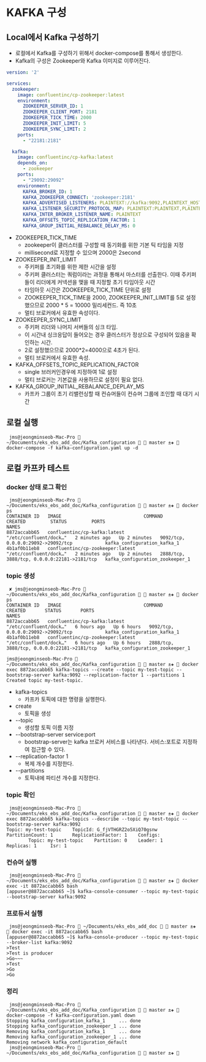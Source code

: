 # KAFKA 구성

## Local에서 Kafka 구성하기
- 로컬에서 Kafka를 구성하기 위해서 docker-compose를 통해서 생성한다.
- Kafka의 구성은 Zookeeper와 Kafka 이미지로 이루어진다.
```yaml
version: '2'

services:
  zookeeper:
    image: confluentinc/cp-zookeeper:latest
    environment:
      ZOOKEEPER_SERVER_ID: 1
      ZOOKEEPER_CLIENT_PORT: 2181
      ZOOKEEPER_TICK_TIME: 2000
      ZOOKEEPER_INIT_LIMIT: 5
      ZOOKEEPER_SYNC_LIMIT: 2
    ports:
      - "22181:2181"

  kafka:
    image: confluentinc/cp-kafka:latest
    depends_on:
      - zookeeper
    ports:
      - "29092:29092"
    environment:
      KAFKA_BROKER_ID: 1
      KAFKA_ZOOKEEPER_CONNECT: 'zookeeper:2181'
      KAFKA_ADVERTISED_LISTENERS: PLAINTEXT://kafka:9092,PLAINTEXT_HOST://localhost:29092
      KAFKA_LISTENER_SECURITY_PROTOCOL_MAP: PLAINTEXT:PLAINTEXT,PLAINTEXT_HOST:PLAINTEXT
      KAFKA_INTER_BROKER_LISTENER_NAME: PLAINTEXT
      KAFKA_OFFSETS_TOPIC_REPLICATION_FACTOR: 1
      KAFKA_GROUP_INITIAL_REBALANCE_DELAY_MS: 0
```
- ZOOKEEPER_TICK_TIME
  - zookeeper이 클러스터를 구성할 때 동기화를 위한 기본 틱 타임을 지정
  - millisecond로 지정할 수 있으며 2000은 2second
- ZOOKEEPER_INIT_LIMIT
  - 주키퍼를 초기화를 위한 제한 시간을 설정
  - 주키퍼 클러스터는 쿼럼이라는 과정을 통해서 마스터를 선출한다. 이때 주키퍼들이 리더에게 커넥션을 맺을 때 지정할 초기 타임아웃 시간
  - 타임아웃 시간은 ZOOKEEPER_TICK_TIME 단위로 설정
  - ZOOKEEPER_TICK_TIME을 2000, ZOOKEEPER_INIT_LIMIT를 5로 설정했으므로 2000 * 5 = 10000 밀리세컨드. 즉 10초
  - 멀티 브로커에서 유효한 속성이다.
- ZOOKEEPER_SYNC_LIMIT
  - 주키퍼 리더와 나머지 서버들의 싱크 타임.
  - 이 시간내 싱크응답이 들어오는 경우 클러스터가 정상으로 구성되어 있음을 확인하는 시간.
  - 2로 설정했으므로 2000*2=4000으로 4초가 된다.
  - 멀티 브로커에서 유효한 속성.
- KAFKA_OFFSETS_TOPIC_REPLICATION_FACTOR
  - single 브러커인경우에 지정하여 1로 설정
  - 멀티 브로커는 기본값을 사용하므로 설정이 필요 없다.
- KAFKA_GROUP_INITIAL_REBALANCE_DEPLAY_MS
  - 카프카 그룹이 초기 리밸런싱할 때 컨슈머들이 컨슈머 그룹에 조인할 때 대기 시간

## 로컬 실행
```shell
 jms@jeongminseob-Mac-Pro  ~/Documents/eks_ebs_add_doc/Kafka_configuration   master ±✚  docker-compose -f kafka-configuration.yaml up -d

```

## 로컬 카프카 테스트
### docker 상태 로그 확인
```shell
 jms@jeongminseob-Mac-Pro  ~/Documents/eks_ebs_add_doc/Kafka_configuration   master ±✚  docker ps
CONTAINER ID   IMAGE                              COMMAND                  CREATED         STATUS         PORTS                                         NAMES
8872accabb65   confluentinc/cp-kafka:latest       "/etc/confluent/dock…"   2 minutes ago   Up 2 minutes   9092/tcp, 0.0.0.0:29092->29092/tcp            kafka_configuration_kafka_1
4b1af0b11eb8   confluentinc/cp-zookeeper:latest   "/etc/confluent/dock…"   2 minutes ago   Up 2 minutes   2888/tcp, 3888/tcp, 0.0.0.0:22181->2181/tcp   kafka_configuration_zookeeper_1

```
### topic 생성
```shell
 ✘ jms@jeongminseob-Mac-Pro  ~/Documents/eks_ebs_add_doc/Kafka_configuration   master ±✚  docker ps
CONTAINER ID   IMAGE                              COMMAND                  CREATED       STATUS       PORTS                                         NAMES
8872accabb65   confluentinc/cp-kafka:latest       "/etc/confluent/dock…"   6 hours ago   Up 6 hours   9092/tcp, 0.0.0.0:29092->29092/tcp            kafka_configuration_kafka_1
4b1af0b11eb8   confluentinc/cp-zookeeper:latest   "/etc/confluent/dock…"   6 hours ago   Up 6 hours   2888/tcp, 3888/tcp, 0.0.0.0:22181->2181/tcp   kafka_configuration_zookeeper_1

jms@jeongminseob-Mac-Pro  ~/Documents/eks_ebs_add_doc/Kafka_configuration   master ±✚  docker exec 8872accabb65 kafka-topics --create --topic my-test-topic --bootstrap-server kafka:9092 --replication-factor 1 --partitions 1
Created topic my-test-topic.
```
- kafka-topics
  - 카프카 토픽에 대한 명령을 실행한다.
- create
  - 토픽을 생성
- --topic
  - 생성할 토픽 이름 지정
- --bootstrap-server service:port
  - bootstrap-server는 kafka 브로커 서비스를 나타낸다. 서비스:포트로 지정하여 접근할 수 있다.
- --replication-factor 1
  - 복제 개수를 지정한다.
- --partitions
  - 토픽내에 파티션 개수를 지정한다.
### topic 확인
```shell
 jms@jeongminseob-Mac-Pro  ~/Documents/eks_ebs_add_doc/Kafka_configuration   master ±✚  docker exec 8872accabb65 kafka-topics --describe --topic my-test-topic --bootstrap-server kafka:9092
Topic: my-test-topic    TopicId: G_fjVTHGRZ2o5XiQ70gsnw PartitionCount: 1       ReplicationFactor: 1    Configs: 
        Topic: my-test-topic    Partition: 0    Leader: 1       Replicas: 1     Isr: 1
```
### 컨슈머 실행
```shell
 jms@jeongminseob-Mac-Pro  ~/Documents/eks_ebs_add_doc/Kafka_configuration   master ±✚  docker exec -it 8872accabb65 bash
[appuser@8872accabb65 ~]$ kafka-console-consumer --topic my-test-topic --bootstrap-server kafka:9092

```
### 프로듀서 실행
```shell
 jms@jeongminseob-Mac-Pro  ~/Documents/eks_ebs_add_doc   master ±✚  docker exec -it 8872accabb65 bash
[appuser@8872accabb65 ~]$ kafka-console-producer --topic my-test-topic --broker-list kafka:9092
>Test
>Test is producer
>Go~~~
>Test
>Go
>Go
```
### 정리
```shell
 jms@jeongminseob-Mac-Pro  ~/Documents/eks_ebs_add_doc/Kafka_configuration   master ±✚  docker-compose -f kafka-configuration.yaml down
Stopping kafka_configuration_kafka_1     ... done
Stopping kafka_configuration_zookeeper_1 ... done
Removing kafka_configuration_kafka_1     ... done
Removing kafka_configuration_zookeeper_1 ... done
Removing network kafka_configuration_default
 jms@jeongminseob-Mac-Pro  ~/Documents/eks_ebs_add_doc/Kafka_configuration   master ±✚  
```
